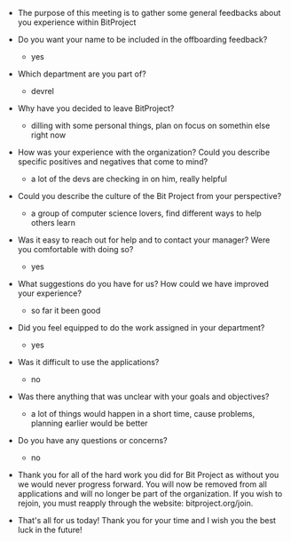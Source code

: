 * The purpose of this meeting is to gather some general feedbacks about you experience within BitProject
- Do you want your name to be included in the offboarding feedback?
  - yes
- Which department are you part of?
   - devrel
- Why have you decided to leave BitProject?
   - dilling with some personal things, plan on focus on somethin else right now
- How was your experience with the organization? Could you describe specific positives and negatives that come to mind?
   -  a lot of the devs are checking in on him, really helpful
- Could you describe the culture of the Bit Project from your perspective?
   - a group of computer science lovers, find different ways to help others learn
- Was it easy to reach out for help and to contact your manager? Were you comfortable with doing so? 
   - yes
- What suggestions do you have for us? How could we have improved your experience?
   - so far it been good

- Did you feel equipped to do the work assigned in your department?
  - yes
- Was it difficult to use the applications?
  - no
- Was there anything that was unclear with your goals and objectives? 
  - a lot of things would happen in a short time, cause problems, planning earlier would be better
- Do you have any questions or concerns?
  - no
- Thank you for all of the hard work you did for Bit Project as without you we would never progress forward. You will now be removed from all applications and will no longer be part of the organization. If you wish to rejoin, you must reapply through the website: bitproject.org/join. 
- That's all for us today! Thank you for your time and I wish you the best luck in the future!

 
